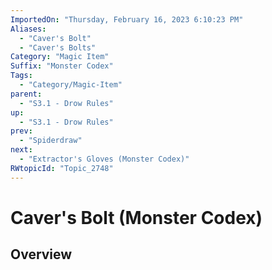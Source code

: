 ```yaml
---
ImportedOn: "Thursday, February 16, 2023 6:10:23 PM"
Aliases:
  - "Caver's Bolt"
  - "Caver's Bolts"
Category: "Magic Item"
Suffix: "Monster Codex"
Tags:
  - "Category/Magic-Item"
parent:
  - "S3.1 - Drow Rules"
up:
  - "S3.1 - Drow Rules"
prev:
  - "Spiderdraw"
next:
  - "Extractor's Gloves (Monster Codex)"
RWtopicId: "Topic_2748"
---
```

# Caver's Bolt (Monster Codex)
## Overview
